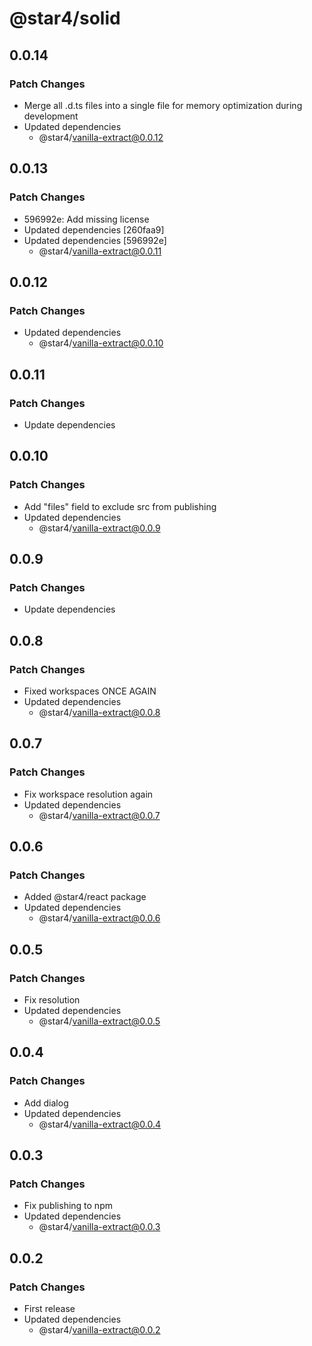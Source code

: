 # @star4/solid

## 0.0.14

### Patch Changes

- Merge all .d.ts files into a single file for memory optimization during development
- Updated dependencies
  - @star4/vanilla-extract@0.0.12

## 0.0.13

### Patch Changes

- 596992e: Add missing license
- Updated dependencies [260faa9]
- Updated dependencies [596992e]
  - @star4/vanilla-extract@0.0.11

## 0.0.12

### Patch Changes

- Updated dependencies
  - @star4/vanilla-extract@0.0.10

## 0.0.11

### Patch Changes

- Update dependencies

## 0.0.10

### Patch Changes

- Add "files" field to exclude src from publishing
- Updated dependencies
  - @star4/vanilla-extract@0.0.9

## 0.0.9

### Patch Changes

- Update dependencies

## 0.0.8

### Patch Changes

- Fixed workspaces ONCE AGAIN
- Updated dependencies
  - @star4/vanilla-extract@0.0.8

## 0.0.7

### Patch Changes

- Fix workspace resolution again
- Updated dependencies
  - @star4/vanilla-extract@0.0.7

## 0.0.6

### Patch Changes

- Added @star4/react package
- Updated dependencies
  - @star4/vanilla-extract@0.0.6

## 0.0.5

### Patch Changes

- Fix resolution
- Updated dependencies
  - @star4/vanilla-extract@0.0.5

## 0.0.4

### Patch Changes

- Add dialog
- Updated dependencies
  - @star4/vanilla-extract@0.0.4

## 0.0.3

### Patch Changes

- Fix publishing to npm
- Updated dependencies
  - @star4/vanilla-extract@0.0.3

## 0.0.2

### Patch Changes

- First release
- Updated dependencies
  - @star4/vanilla-extract@0.0.2
